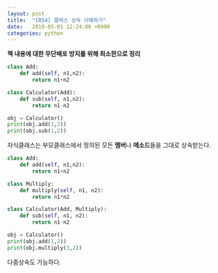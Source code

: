 ```yaml
---
layout: post
title:  "[054] 클래스 상속 이해하기"
date:   2018-05-01 12:24:00 +0900
categories: python
---
```


**책 내용에 대한 무단배포 방지를 위해 최소한으로 정리**

```python
class Add:
    def add(self, n1,n2):
        return n1+n2

class Calculator(Add):
    def sub(self, n1,n2):
        return n1-n2

obj = Calculator()
print(obj.add(1,2))
print(obj.sub(1,2))
```

자식클래스는 부모클래스에서 정의된 모든 **멤버**나 **메소드**들을 그대로 상속받는다. 

```python
class Add:
    def add(self, n1,n2):
        return n1+n2

class Multiply:
    def multiply(self, n1, n2):
        return n1*n2

class Calculator(Add, Multiply):
    def sub(self, n1, n2):
        return n1-n2

obj = Calculator()
print(obj.add(1,2))
print(obj.multiply(3,2))
```

다중상속도 가능하다.